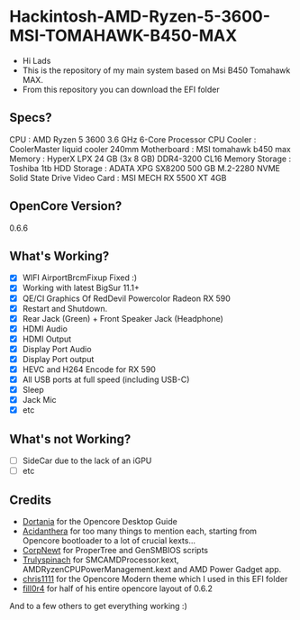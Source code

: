 # Hackintosh-AMD-Ryzen-5-3600-MSI-TOMAHAWK-B450-MAX
- Hi Lads
- This is the repository of my main system based on Msi B450 Tomahawk MAX.
- From this repository you can download the EFI folder

## Specs?
CPU : AMD Ryzen 5 3600 3.6 GHz 6-Core Processor
  CPU Cooler : CoolerMaster liquid cooler 240mm
 Motherboard : MSI tomahawk b450 max
      Memory : HyperX LPX 24 GB (3x 8 GB) DDR4-3200 CL16 Memory
     Storage : Toshiba  1tb HDD
     Storage : ADATA XPG SX8200 500 GB M.2-2280 NVME Solid State Drive
  Video Card : MSI MECH RX 5500 XT 4GB  
## OpenCore Version?
0.6.6

## What's Working?
- [x] WIFI AirportBrcmFixup Fixed :)
- [x] Working with latest BigSur 11.1+
- [x] QE/CI Graphics Of RedDevil Powercolor Radeon RX 590
- [x] Restart and Shutdown. 
- [x] Rear Jack (Green) + Front Speaker Jack (Headphone)
- [x] HDMI Audio
- [x] HDMI Output
- [x] Display Port Audio
- [x] Display Port output
- [x] HEVC and H264 Encode for RX 590
- [x] All USB ports at full speed (including USB-C)
- [x] Sleep 
- [x] Jack Mic
- [x] etc

## What's not Working?
- [ ] SideCar due to the lack of an iGPU
- [ ] etc

## Credits
- [Dortania](https://github.com/dortania) for the Opencore Desktop Guide
- [Acidanthera](https://github.com/acidanthera) for too many things to mention each, starting from Opencore bootloader to a lot of crucial kexts...
- [CorpNewt](https://github.com/corpnewt) for ProperTree and GenSMBIOS scripts
- [Trulyspinach](https://github.com/trulyspinach) for SMCAMDProcessor.kext, AMDRyzenCPUPowerManagement.kext and AMD Power Gadget app.
- [chris1111](https://github.com/chris1111) for the Opencore Modern theme which I used in this EFI folder 
- [fill0r4](https://github.com/fill0r4) for half of his entire opencore layout of 0.6.2

And to a few others to get everything working :)
